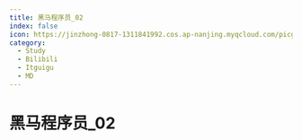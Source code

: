 ```yaml
---
title: 黑马程序员_02
index: false
icon: https://jinzhong-0817-1311841992.cos.ap-nanjing.myqcloud.com/picgo/%E6%8A%80%E5%B7%A7.svg
category:
  - Study
  - Bilibili
  - Itguigu
  - MD
---
```


# 黑马程序员_02